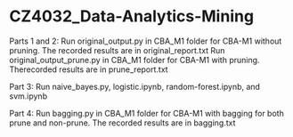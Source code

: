 # CZ4032_Data-Analytics-Mining

Parts 1 and 2:
Run original_output.py in CBA_M1 folder for CBA-M1 without pruning. The recorded results are in original_report.txt
Run original_output_prune.py in CBA_M1 folder for CBA-M1 with pruning. Therecorded results are in prune_report.txt

Part 3:
Run naive_bayes.py, logistic.ipynb, random-forest.ipynb, and svm.ipynb

Part 4:
Run bagging.py in CBA_M1 folder for CBA-M1 with bagging for both prune and non-prune. The recorded results are in bagging.txt

